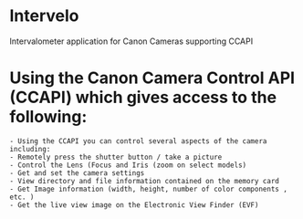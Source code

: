 # Intervelo
Intervalometer application for Canon Cameras supporting CCAPI
# Using the Canon Camera Control API (CCAPI) which gives access to the following:
    - Using the CCAPI you can control several aspects of the camera including:
    - Remotely press the shutter button / take a picture
    - Control the Lens (Focus and Iris (zoom on select models)
    - Get and set the camera settings
    - View directory and file information contained on the memory card
    - Get Image information (width, height, number of color components , etc. )
    - Get the live view image on the Electronic View Finder (EVF)


    